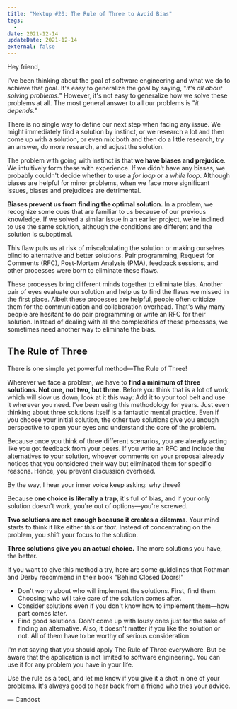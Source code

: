 ```yaml
---
title: "Mektup #20: The Rule of Three to Avoid Bias"
tags:
  -
date: 2021-12-14
updateDate: 2021-12-14
external: false
---
```



Hey friend,

I've been thinking about the goal of software engineering and what we do to achieve that goal. It's easy to generalize the goal by saying, "_it's all about solving problems._" However, it's not easy to generalize how we solve these problems at all. The most general answer to all our problems is "_it depends._"

There is no single way to define our next step when facing any issue. We might immediately find a solution by instinct, or we research a lot and then come up with a solution, or even mix both and then do a little research, try an answer, do more research, and adjust the solution.

The problem with going with instinct is that **we have biases and prejudice**. We intuitively form these with experience. If we didn't have any biases, we probably couldn't decide whether to use a _for loop_ or a _while loop_. Although biases are helpful for minor problems, when we face more significant issues, biases and prejudices are detrimental.

**Biases prevent us from finding the optimal solution.** In a problem, we recognize some cues that are familiar to us because of our previous knowledge. If we solved a similar issue in an earlier project, we're inclined to use the same solution, although the conditions are dif­ferent and the solution is suboptimal.

This flaw puts us at risk of miscalculating the solution or making ourselves blind to alternative and better solutions. Pair programming, Request for Comments (RFC), Post-Mortem Analysis (PMA), feedback sessions, and other processes were born to eliminate these flaws.

These processes bring different minds together to eliminate bias. Another pair of eyes evaluate our solution and help us to find the flaws we missed in the first place. Albeit these processes are helpful, people often criticize them for the commu­nication and collaboration overhead. That's why many people are hesitant to do pair programming or write an RFC for their solution. Instead of dealing with all the complexities of these processes, we sometimes need another way to eliminate the bias.

## The Rule of Three

There is one simple yet powerful method—The Rule of Three!

Wherever we face a problem, we have to **find a minimum of three solutions. Not one, not two, but three.** Before you think that is a lot of work, which will slow us down, look at it this way: Add it to your tool belt and use it wherever you need. I've been using this methodology for years. Just even thinking about three solutions itself is a fantastic mental practice. Even if you choose your initial solution, the other two solutions give you enough perspective to open your eyes and understand the core of the problem.

Because once you think of three different scenarios, you are already acting like you got feedback from your peers. If you write an RFC and include the alternatives to your solution, whoever comments on your proposal already notices that you considered their way but elimi­nated them for specific reasons. Hence, you prevent discussion overhead.

By the way, I hear your inner voice keep asking: why three?

Because **one choice is literally a trap**, it's full of bias, and if your only solution doesn't work, you're out of options—you're screwed.

**Two solutions are not enough because it creates a dilemma**. Your mind starts to think it like either _this_ or _that_. Instead of concentrating on the problem, you shift your focus to the solution.

**Three solutions give you an actual choice.** The more solutions you have, the better.

If you want to give this method a try, here are some guidelines that Rothman and Derby recommend in their book "Behind Closed Doors!"

- Don't worry about who will implement the solutions. First, find them. Choosing who will take care of the solution comes after.
- Consider solutions even if you don't know how to implement them—how part comes later.
- Find good solutions. Don't come up with lousy ones just for the sake of finding an alternative. Also, it doesn't matter if you like the solution or not. All of them have to be worthy of serious consideration.

I'm not saying that you should apply The Rule of Three everywhere. But be aware that the application is not limited to software engineering. You can use it for any problem you have in your life.

Use the rule as a tool, and let me know if you give it a shot in one of your problems. It's always good to hear back from a friend who tries your advice.

— Candost
